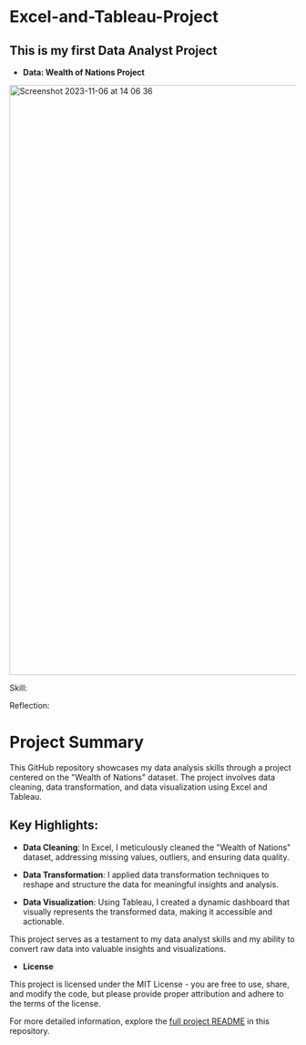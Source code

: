 # Excel-and-Tableau-Project

## This is my first Data Analyst Project

- **Data: Wealth of Nations Project**
<img width="1035" alt="Screenshot 2023-11-06 at 14 06 36" src="https://github.com/PaulIsmael/Excel-and-Tableau-Project/assets/150025834/7ec36ce0-58ba-4a6f-93fb-1c72227751cc">


Skill:

Reflection:

# Project Summary

This GitHub repository showcases my data analysis skills through a project centered on the "Wealth of Nations" dataset. The project involves data cleaning, data transformation, and data visualization using Excel and Tableau.

## Key Highlights:

- **Data Cleaning**: In Excel, I meticulously cleaned the "Wealth of Nations" dataset, addressing missing values, outliers, and ensuring data quality.

- **Data Transformation**: I applied data transformation techniques to reshape and structure the data for meaningful insights and analysis.

- **Data Visualization**: Using Tableau, I created a dynamic dashboard that visually represents the transformed data, making it accessible and actionable.

This project serves as a testament to my data analyst skills and my ability to convert raw data into valuable insights and visualizations.

- **License**

This project is licensed under the MIT License - you are free to use, share, and modify the code, but please provide proper attribution and adhere to the terms of the license.

For more detailed information, explore the [full project README](link_to_readme) in this repository.
